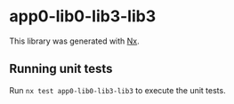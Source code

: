 # app0-lib0-lib3-lib3

This library was generated with [Nx](https://nx.dev).

## Running unit tests

Run `nx test app0-lib0-lib3-lib3` to execute the unit tests.
